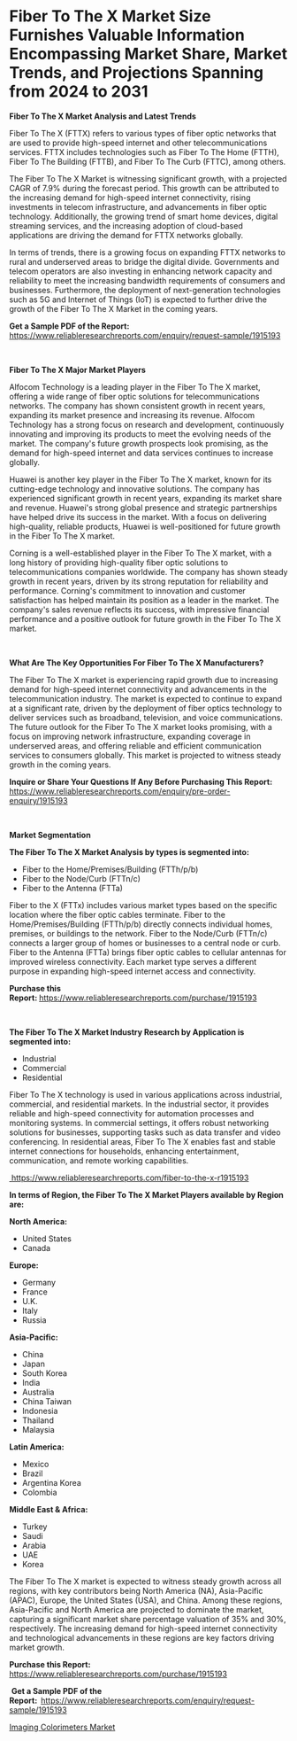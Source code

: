 <p><h1>Fiber To The X Market Size Furnishes Valuable Information Encompassing Market Share, Market Trends, and Projections Spanning from 2024 to 2031</h1></p><p><strong>Fiber To The X Market Analysis and Latest Trends</strong></p>
<p><p>Fiber To The X (FTTX) refers to various types of fiber optic networks that are used to provide high-speed internet and other telecommunications services. FTTX includes technologies such as Fiber To The Home (FTTH), Fiber To The Building (FTTB), and Fiber To The Curb (FTTC), among others.</p><p>The Fiber To The X Market is witnessing significant growth, with a projected CAGR of 7.9% during the forecast period. This growth can be attributed to the increasing demand for high-speed internet connectivity, rising investments in telecom infrastructure, and advancements in fiber optic technology. Additionally, the growing trend of smart home devices, digital streaming services, and the increasing adoption of cloud-based applications are driving the demand for FTTX networks globally.</p><p>In terms of trends, there is a growing focus on expanding FTTX networks to rural and underserved areas to bridge the digital divide. Governments and telecom operators are also investing in enhancing network capacity and reliability to meet the increasing bandwidth requirements of consumers and businesses. Furthermore, the deployment of next-generation technologies such as 5G and Internet of Things (IoT) is expected to further drive the growth of the Fiber To The X Market in the coming years.</p></p>
<p><strong>Get a Sample PDF of the Report:&nbsp;</strong> <a href="https://www.reliableresearchreports.com/enquiry/request-sample/1915193">https://www.reliableresearchreports.com/enquiry/request-sample/1915193</a></p>
<p>&nbsp;</p>
<p><strong>Fiber To The X Major Market Players</strong></p>
<p><p>Alfocom Technology is a leading player in the Fiber To The X market, offering a wide range of fiber optic solutions for telecommunications networks. The company has shown consistent growth in recent years, expanding its market presence and increasing its revenue. Alfocom Technology has a strong focus on research and development, continuously innovating and improving its products to meet the evolving needs of the market. The company's future growth prospects look promising, as the demand for high-speed internet and data services continues to increase globally.</p><p>Huawei is another key player in the Fiber To The X market, known for its cutting-edge technology and innovative solutions. The company has experienced significant growth in recent years, expanding its market share and revenue. Huawei's strong global presence and strategic partnerships have helped drive its success in the market. With a focus on delivering high-quality, reliable products, Huawei is well-positioned for future growth in the Fiber To The X market.</p><p>Corning is a well-established player in the Fiber To The X market, with a long history of providing high-quality fiber optic solutions to telecommunications companies worldwide. The company has shown steady growth in recent years, driven by its strong reputation for reliability and performance. Corning's commitment to innovation and customer satisfaction has helped maintain its position as a leader in the market. The company's sales revenue reflects its success, with impressive financial performance and a positive outlook for future growth in the Fiber To The X market.</p></p>
<p>&nbsp;</p>
<p><strong>What Are The Key Opportunities For Fiber To The X Manufacturers?</strong></p>
<p><p>The Fiber To The X market is experiencing rapid growth due to increasing demand for high-speed internet connectivity and advancements in the telecommunication industry. The market is expected to continue to expand at a significant rate, driven by the deployment of fiber optics technology to deliver services such as broadband, television, and voice communications. The future outlook for the Fiber To The X market looks promising, with a focus on improving network infrastructure, expanding coverage in underserved areas, and offering reliable and efficient communication services to consumers globally. This market is projected to witness steady growth in the coming years.</p></p>
<p><strong>Inquire or Share Your Questions If Any Before Purchasing This Report:</strong> <a href="https://www.reliableresearchreports.com/enquiry/pre-order-enquiry/1915193">https://www.reliableresearchreports.com/enquiry/pre-order-enquiry/1915193</a></p>
<p>&nbsp;</p>
<p><strong>Market Segmentation</strong></p>
<p><strong>The Fiber To The X Market Analysis by types is segmented into:</strong></p>
<p><ul><li>Fiber to the Home/Premises/Building (FTTh/p/b)</li><li>Fiber to the Node/Curb (FTTn/c)</li><li>Fiber to the Antenna (FTTa)</li></ul></p>
<p><p>Fiber to the X (FTTx) includes various market types based on the specific location where the fiber optic cables terminate. Fiber to the Home/Premises/Building (FTTh/p/b) directly connects individual homes, premises, or buildings to the network. Fiber to the Node/Curb (FTTn/c) connects a larger group of homes or businesses to a central node or curb. Fiber to the Antenna (FTTa) brings fiber optic cables to cellular antennas for improved wireless connectivity. Each market type serves a different purpose in expanding high-speed internet access and connectivity.</p></p>
<p><strong>Purchase this Report:&nbsp;</strong><a href="https://www.reliableresearchreports.com/purchase/1915193">https://www.reliableresearchreports.com/purchase/1915193</a></p>
<p>&nbsp;</p>
<p><strong>The Fiber To The X Market Industry Research by Application is segmented into:</strong></p>
<p><ul><li>Industrial</li><li>Commercial</li><li>Residential</li></ul></p>
<p><p>Fiber To The X technology is used in various applications across industrial, commercial, and residential markets. In the industrial sector, it provides reliable and high-speed connectivity for automation processes and monitoring systems. In commercial settings, it offers robust networking solutions for businesses, supporting tasks such as data transfer and video conferencing. In residential areas, Fiber To The X enables fast and stable internet connections for households, enhancing entertainment, communication, and remote working capabilities.</p></p>
<p><a href="https://www.reliableresearchreports.com/fiber-to-the-x-r1915193">&nbsp;https://www.reliableresearchreports.com/fiber-to-the-x-r1915193</a></p>
<p><strong>In terms of Region, the Fiber To The X Market Players available by Region are:</strong></p>
<p>
    <p> <strong> North America: </strong>
        <ul>
            <li>United States</li>
            <li>Canada</li>
        </ul>
        </p> 
    <p> <strong> Europe: </strong>
        <ul>
            <li>Germany</li>
            <li>France</li>
            <li>U.K.</li>
            <li>Italy</li>
            <li>Russia</li>
        </ul>
        </p> 
    <p> <strong> Asia-Pacific: </strong>
        <ul>
            <li>China</li>
            <li>Japan</li>
            <li>South Korea</li>
            <li>India</li>
            <li>Australia</li>
            <li>China Taiwan</li>
            <li>Indonesia</li>
            <li>Thailand</li>
            <li>Malaysia</li>
        </ul>
        </p> 
    <p> <strong> Latin America: </strong>
        <ul>
            <li>Mexico</li>
            <li>Brazil</li>
            <li>Argentina Korea</li>
            <li>Colombia</li>
        </ul>
        </p> 
    <p> <strong> Middle East & Africa: </strong>
        <ul>
            <li>Turkey</li>
            <li>Saudi</li>
            <li>Arabia</li>
            <li>UAE</li>
            <li>Korea</li>
        </ul>
    </p>
    </p>
<p><p>The Fiber To The X market is expected to witness steady growth across all regions, with key contributors being North America (NA), Asia-Pacific (APAC), Europe, the United States (USA), and China. Among these regions, Asia-Pacific and North America are projected to dominate the market, capturing a significant market share percentage valuation of 35% and 30%, respectively. The increasing demand for high-speed internet connectivity and technological advancements in these regions are key factors driving market growth.</p></p>
<p><strong>Purchase this Report: </strong><a href="https://www.reliableresearchreports.com/purchase/1915193">https://www.reliableresearchreports.com/purchase/1915193</a></p>
<p>&nbsp;<strong>Get a Sample PDF of the Report:&nbsp;&nbsp;</strong><a href="https://www.reliableresearchreports.com/enquiry/request-sample/1915193">https://www.reliableresearchreports.com/enquiry/request-sample/1915193</a></p>
<p><strong></strong></p>
<p><p><a href="https://view.publitas.com/reportprime-1/imaging-colorimeters-market-size-share-trends-analysis-report-by-application-regional-outlook-competitive-strategies-and-segment-forecasts-2024-2031/">Imaging Colorimeters Market</a></p></p>